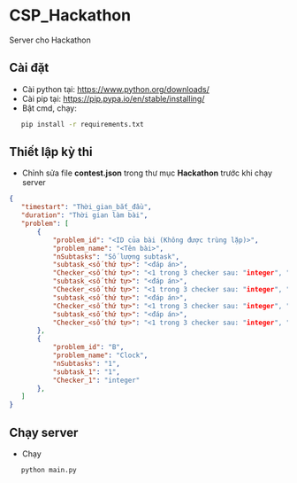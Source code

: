 # CSP_Hackathon
 Server cho Hackathon

## Cài đặt
 - Cài python tại: https://www.python.org/downloads/
 - Cài pip tại: https://pip.pypa.io/en/stable/installing/
 - Bật cmd, chạy: 
 ```bash
    pip install -r requirements.txt
 ```
 
## Thiết lập kỳ thi
 - Chỉnh sửa file **contest.json** trong thư mục **Hackathon** trước khi chạy server
 ```json
 {
    "timestart": "Thời_gian_bắt_đầu",
    "duration": "Thời gian làm bài",
    "problem": [
        {
            "problem_id": "<ID của bài (Không được trùng lặp)>",
            "problem_name": "<Tên bài>",
            "nSubtasks": "Số lượng subtask",
            "subtask_<số thứ tự>": "<đáp án>",
            "Checker_<số thứ tự>": "<1 trong 3 checker sau: "integer", "real", "string">",
            "subtask_<số thứ tự>": "<đáp án>",
            "Checker_<số thứ tự>": "<1 trong 3 checker sau: "integer", "real", "string">",
            "subtask_<số thứ tự>": "<đáp án>",
            "Checker_<số thứ tự>": "<1 trong 3 checker sau: "integer", "real", "string">",
            "subtask_<số thứ tự>": "<đáp án>",
            "Checker_<số thứ tự>": "<1 trong 3 checker sau: "integer", "real", "string">"
        },
        {
            "problem_id": "B",
            "problem_name": "Clock",
            "nSubtasks": "1",
            "subtask_1": "1",
            "Checker_1": "integer"
        },
    ]
}
 ```
 
## Chạy server
 - Chạy 
 ```bash
    python main.py
 ```
 
